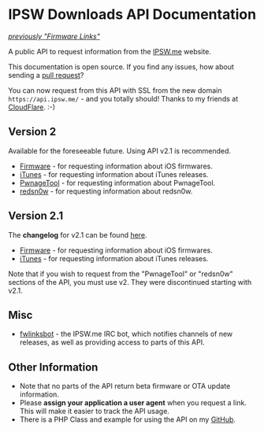 IPSW Downloads API Documentation
================================

_[previously "Firmware Links"](https://www.icj.me/blog/20140925/ipsw-downloads)_

A public API to request information from the [IPSW.me](http://ipsw.me) website.

This documentation is open source. If you find any issues, how about sending a [pull request](https://github.com/JustaPenguin/fwlinks-doc)?

You can now request from this API with SSL from the new domain `https://api.ipsw.me/` - and you totally should! Thanks to my friends at [CloudFlare](http://cloudflare.com). :-)

## Version 2

Available for the foreseeable future. Using API v2.1 is recommended.

* [Firmware](2/Firmware) - for requesting information about iOS firmwares.
* [iTunes](2/iTunes) - for requesting information about iTunes releases.
* [PwnageTool](2/PwnageTool) - for requesting information about PwnageTool.
* [redsn0w](2/redsn0w) - for requesting information about redsn0w.

## Version 2.1

The **changelog** for v2.1 can be found [here](2.1/Changelog). 

* [Firmware](2.1/Firmware) - for requesting information about iOS firmwares.
* [iTunes](2.1/iTunes) - for requesting information about iTunes releases.

Note that if you wish to request from the "PwnageTool" or "redsn0w" sections of the API, you must use v2. They were discontinued starting with v2.1.

## Misc

* [fwlinksbot](misc/fwlinksbot) - the IPSW.me IRC bot, which notifies channels of new releases, as well as providing access to parts of this API.

## Other Information

* Note that no parts of the API return beta firmware or OTA update information.
* Please **assign your application a user agent** when you request a link. This will make it easier to track the API usage.
* There is a PHP Class and example for using the API on my [GitHub](https://github.com/cj123/fwlinks-api).